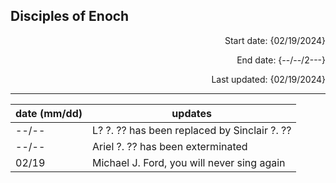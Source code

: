 **Disciples of Enoch**
----
<p align="right">
 Start date: {02/19/2024}
</p>
<p align="right">
 End date: {--/--/2---}
</p>
<p align="right">
 Last updated: {02/19/2024}
</p>

---

| date (mm/dd) | updates |
| ---- | ---- |
| --/-- | L? ?. ?? has been replaced by Sinclair ?. ?? |
| --/-- | Ariel ?. ?? has been exterminated |
| 02/19 | Michael J. Ford, you will never sing again |
